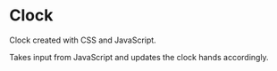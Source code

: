 # Clock
Clock created with CSS and JavaScript.

Takes input from JavaScript and updates the clock hands accordingly.
